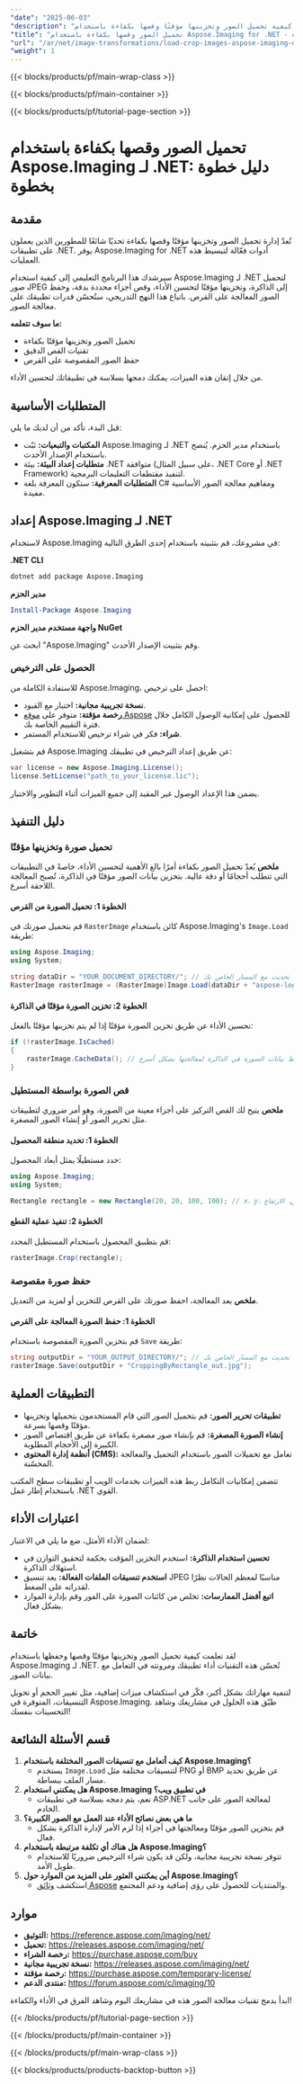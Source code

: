 ```yaml
---
"date": "2025-06-03"
"description": "تعرّف على كيفية تحميل الصور وتخزينها مؤقتًا وقصها بكفاءة باستخدام Aspose.Imaging لـ .NET. يتناول هذا البرنامج التعليمي أفضل الممارسات لتحويل الصور في تطبيقات .NET."
"title": "تحميل الصور وقصها بكفاءة باستخدام Aspose.Imaging for .NET - دليل خطوة بخطوة"
"url": "/ar/net/image-transformations/load-crop-images-aspose-imaging-dotnet/"
"weight": 1
---
```


{{< blocks/products/pf/main-wrap-class >}}

{{< blocks/products/pf/main-container >}}

{{< blocks/products/pf/tutorial-page-section >}}
# تحميل الصور وقصها بكفاءة باستخدام Aspose.Imaging لـ .NET: دليل خطوة بخطوة

## مقدمة

تُعدّ إدارة تحميل الصور وتخزينها مؤقتًا وقصها بكفاءة تحديًا شائعًا للمطورين الذين يعملون على تطبيقات .NET. يوفر Aspose.Imaging for .NET أدوات فعّالة لتبسيط هذه العمليات.

سيرشدك هذا البرنامج التعليمي إلى كيفية استخدام Aspose.Imaging لـ .NET لتحميل صور JPEG إلى الذاكرة، وتخزينها مؤقتًا لتحسين الأداء، وقص أجزاء محددة بدقة، وحفظ الصور المعالجة على القرص. باتباع هذا النهج التدريجي، ستُحسّن قدرات تطبيقك على معالجة الصور.

**ما سوف تتعلمه:**
- تحميل الصور وتخزينها مؤقتًا بكفاءة
- تقنيات القص الدقيق
- حفظ الصور المقصوصة على القرص

من خلال إتقان هذه الميزات، يمكنك دمجها بسلاسة في تطبيقاتك لتحسين الأداء.

## المتطلبات الأساسية

قبل البدء، تأكد من أن لديك ما يلي:

- **المكتبات والتبعيات:** ثبّت Aspose.Imaging لـ .NET باستخدام مدير الحزم. يُنصح باستخدام الإصدار الأحدث.
- **متطلبات إعداد البيئة:** بيئة .NET متوافقة (على سبيل المثال، .NET Core أو .NET Framework) لتنفيذ مقتطفات التعليمات البرمجية.
- **المتطلبات المعرفية:** ستكون المعرفة بلغة C# ومفاهيم معالجة الصور الأساسية مفيدة.

## إعداد Aspose.Imaging لـ .NET

لاستخدام Aspose.Imaging في مشروعك، قم بتثبيته باستخدام إحدى الطرق التالية:

**.NET CLI**

```bash
dotnet add package Aspose.Imaging
```

**مدير الحزم**

```powershell
Install-Package Aspose.Imaging
```

**واجهة مستخدم مدير الحزم NuGet**

ابحث عن "Aspose.Imaging" وقم بتثبيت الإصدار الأحدث.

### الحصول على الترخيص

للاستفادة الكاملة من Aspose.Imaging، احصل على ترخيص:

- **نسخة تجريبية مجانية:** اختبار مع القيود.
- **رخصة مؤقتة:** متوفر على [موقع Aspose](https://purchase.aspose.com/temporary-license/) للحصول على إمكانية الوصول الكامل خلال فترة التقييم الخاصة بك.
- **شراء:** فكر في شراء ترخيص للاستخدام المستمر.

قم بتشغيل Aspose.Imaging عن طريق إعداد الترخيص في تطبيقك:

```csharp
var license = new Aspose.Imaging.License();
license.SetLicense("path_to_your_license.lic");
```

يضمن هذا الإعداد الوصول غير المقيد إلى جميع الميزات أثناء التطوير والاختبار.

## دليل التنفيذ

### تحميل صورة وتخزينها مؤقتًا

**ملخص**
يُعدّ تحميل الصور بكفاءة أمرًا بالغ الأهمية لتحسين الأداء، خاصةً في التطبيقات التي تتطلب أحجامًا أو دقة عالية. بتخزين بيانات الصور مؤقتًا في الذاكرة، تُصبح المعالجة اللاحقة أسرع.

#### الخطوة 1: تحميل الصورة من القرص

قم بتحميل صورتك في `RasterImage` كائن باستخدام Aspose.Imaging's `Image.Load` طريقة:

```csharp
using Aspose.Imaging;
using System;

string dataDir = "YOUR_DOCUMENT_DIRECTORY/"; // تحديث مع المسار الخاص بك
RasterImage rasterImage = (RasterImage)Image.Load(dataDir + "aspose-logo.jpg");
```

#### الخطوة 2: تخزين الصورة مؤقتًا في الذاكرة

تحسين الأداء عن طريق تخزين الصورة مؤقتًا إذا لم يتم تخزينها مؤقتًا بالفعل:

```csharp
if (!rasterImage.IsCached)
{
    rasterImage.CacheData(); // يحفظ بيانات الصورة في الذاكرة لمعالجتها بشكل أسرع
}
```

### قص الصورة بواسطة المستطيل

**ملخص**
يتيح لك القص التركيز على أجزاء معينة من الصورة، وهو أمر ضروري لتطبيقات مثل تحرير الصور أو إنشاء الصور المصغرة.

#### الخطوة 1: تحديد منطقة المحصول

حدد مستطيلًا يمثل أبعاد المحصول:

```csharp
using Aspose.Imaging;
using System;

Rectangle rectangle = new Rectangle(20, 20, 100, 100); // x، y، العرض، الارتفاع
```

#### الخطوة 2: تنفيذ عملية القطع

قم بتطبيق المحصول باستخدام المستطيل المحدد:

```csharp
rasterImage.Crop(rectangle);
```

### حفظ صورة مقصوصة

**ملخص**
بعد المعالجة، احفظ صورتك على القرص للتخزين أو لمزيد من التعديل.

#### الخطوة 1: حفظ الصورة المعالجة على القرص

قم بتخزين الصورة المقصوصة باستخدام `Save` طريقة:

```csharp
string outputDir = "YOUR_OUTPUT_DIRECTORY/"; // تحديث مع المسار الخاص بك
rasterImage.Save(outputDir + "CroppingByRectangle_out.jpg");
```

## التطبيقات العملية

- **تطبيقات تحرير الصور:** قم بتحميل الصور التي قام المستخدمون بتحميلها وتخزينها مؤقتًا وقصها بسرعة.
- **إنشاء الصورة المصغرة:** قم بإنشاء صور مصغرة بكفاءة عن طريق اقتصاص الصور الكبيرة إلى الأحجام المطلوبة.
- **أنظمة إدارة المحتوى (CMS):** تعامل مع تحميلات الصور باستخدام التحميل والمعالجة المحسّنة.

تتضمن إمكانيات التكامل ربط هذه الميزات بخدمات الويب أو تطبيقات سطح المكتب باستخدام إطار عمل .NET القوي.

## اعتبارات الأداء

لضمان الأداء الأمثل، ضع ما يلي في الاعتبار:

- **تحسين استخدام الذاكرة:** استخدم التخزين المؤقت بحكمة لتحقيق التوازن في استهلاك الذاكرة.
- **استخدم تنسيقات الملفات الفعالة:** يعد تنسيق JPEG مناسبًا لمعظم الحالات نظرًا لقدراته على الضغط.
- **اتبع أفضل الممارسات:** تخلص من كائنات الصورة على الفور وقم بإدارة الموارد بشكل فعال.

## خاتمة

لقد تعلمت كيفية تحميل الصور وتخزينها مؤقتًا وقصها وحفظها باستخدام Aspose.Imaging لـ .NET. تُحسّن هذه التقنيات أداء تطبيقك ومرونته في التعامل مع بيانات الصور.

لتنمية مهاراتك بشكل أكبر، فكّر في استكشاف ميزات إضافية، مثل تغيير الحجم أو تحويل التنسيقات، المتوفرة في Aspose.Imaging. طبّق هذه الحلول في مشاريعك وشاهد التحسينات بنفسك!

## قسم الأسئلة الشائعة

1. **كيف أتعامل مع تنسيقات الصور المختلفة باستخدام Aspose.Imaging؟**
   - يستخدم `Image.Load` لتنسيقات مختلفة مثل PNG أو BMP عن طريق تحديد مسار الملف ببساطة.
2. **هل يمكنني استخدام Aspose.Imaging في تطبيق ويب؟**
   - نعم، يتم دمجه بسلاسة في تطبيقات ASP.NET لمعالجة الصور على جانب الخادم.
3. **ما هي بعض نصائح الأداء عند العمل مع الصور الكبيرة؟**
   - قم بتخزين الصور مؤقتًا ومعالجتها في أجزاء إذا لزم الأمر لإدارة الذاكرة بشكل فعال.
4. **هل هناك أي تكلفة مرتبطة باستخدام Aspose.Imaging؟**
   - تتوفر نسخة تجريبية مجانية، ولكن قد يكون شراء الترخيص ضروريًا للاستخدام طويل الأمد.
5. **أين يمكنني العثور على المزيد من الموارد حول Aspose.Imaging؟**
   - استكشف [وثائق Aspose](https://reference.aspose.com/imaging/net/) والمنتديات للحصول على رؤى إضافية ودعم المجتمع.

## موارد
- **التوثيق:** https://reference.aspose.com/imaging/net/
- **تحميل:** https://releases.aspose.com/imaging/net/
- **رخصة الشراء:** https://purchase.aspose.com/buy
- **نسخة تجريبية مجانية:** https://releases.aspose.com/imaging/net/
- **رخصة مؤقتة:** https://purchase.aspose.com/temporary-license/
- **منتدى الدعم:** https://forum.aspose.com/c/imaging/10

ابدأ بدمج تقنيات معالجة الصور هذه في مشاريعك اليوم وشاهد الفرق في الأداء والكفاءة!

{{< /blocks/products/pf/tutorial-page-section >}}

{{< /blocks/products/pf/main-container >}}

{{< /blocks/products/pf/main-wrap-class >}}

{{< blocks/products/products-backtop-button >}}